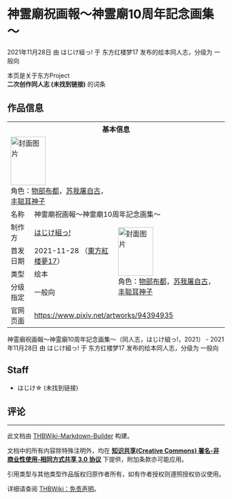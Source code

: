 # 神霊廟祝画報～神霊廟10周年記念画集～

<!-- source html: G:\repos\THBWiki-Markdown-Builder\THBWikiMarkdown\Temp\main\8\8d\ns0%3A%E7%A5%9E%E9%9C%8A%E5%BB%9F%E7%A5%9D%E7%94%BB%E5%A0%B1%EF%BD%9E%E7%A5%9E%E9%9C%8A%E5%BB%9F10%E5%91%A8%E5%B9%B4%E8%A8%98%E5%BF%B5%E7%94%BB%E9%9B%86%EF%BD%9E.html -->

2021年11月28日 由 はじけ組っ! 于 东方红楼梦17 发布的绘本同人志，分级为 一般向

本页是关于东方Project  
 **二次创作同人志 (未找到链接)** 的词条
## 作品信息

<table><tbody><tr><th colspan="3">基本信息</th></tr><tr><td class="cover-artwork-mobile" colspan="2"><a href="./文件-神霊廟祝画報～神霊廟10周年記念画集～封面.jpg.md" class="image" title="封面图片"><img alt="封面图片" src="https://upload.thwiki.cc/thumb/3/3f/%E7%A5%9E%E9%9C%8A%E5%BB%9F%E7%A5%9D%E7%94%BB%E5%A0%B1%EF%BD%9E%E7%A5%9E%E9%9C%8A%E5%BB%9F10%E5%91%A8%E5%B9%B4%E8%A8%98%E5%BF%B5%E7%94%BB%E9%9B%86%EF%BD%9E%E5%B0%81%E9%9D%A2.jpg/81px-%E7%A5%9E%E9%9C%8A%E5%BB%9F%E7%A5%9D%E7%94%BB%E5%A0%B1%EF%BD%9E%E7%A5%9E%E9%9C%8A%E5%BB%9F10%E5%91%A8%E5%B9%B4%E8%A8%98%E5%BF%B5%E7%94%BB%E9%9B%86%EF%BD%9E%E5%B0%81%E9%9D%A2.jpg" decoding="async" loading="lazy" width="81" height="112" srcset="https://upload.thwiki.cc/thumb/3/3f/%E7%A5%9E%E9%9C%8A%E5%BB%9F%E7%A5%9D%E7%94%BB%E5%A0%B1%EF%BD%9E%E7%A5%9E%E9%9C%8A%E5%BB%9F10%E5%91%A8%E5%B9%B4%E8%A8%98%E5%BF%B5%E7%94%BB%E9%9B%86%EF%BD%9E%E5%B0%81%E9%9D%A2.jpg/122px-%E7%A5%9E%E9%9C%8A%E5%BB%9F%E7%A5%9D%E7%94%BB%E5%A0%B1%EF%BD%9E%E7%A5%9E%E9%9C%8A%E5%BB%9F10%E5%91%A8%E5%B9%B4%E8%A8%98%E5%BF%B5%E7%94%BB%E9%9B%86%EF%BD%9E%E5%B0%81%E9%9D%A2.jpg 1.5x, https://upload.thwiki.cc/thumb/3/3f/%E7%A5%9E%E9%9C%8A%E5%BB%9F%E7%A5%9D%E7%94%BB%E5%A0%B1%EF%BD%9E%E7%A5%9E%E9%9C%8A%E5%BB%9F10%E5%91%A8%E5%B9%B4%E8%A8%98%E5%BF%B5%E7%94%BB%E9%9B%86%EF%BD%9E%E5%B0%81%E9%9D%A2.jpg/163px-%E7%A5%9E%E9%9C%8A%E5%BB%9F%E7%A5%9D%E7%94%BB%E5%A0%B1%EF%BD%9E%E7%A5%9E%E9%9C%8A%E5%BB%9F10%E5%91%A8%E5%B9%B4%E8%A8%98%E5%BF%B5%E7%94%BB%E9%9B%86%EF%BD%9E%E5%B0%81%E9%9D%A2.jpg 2x" data-file-width="873" data-file-height="1200"></a><div class="cover-char">角色：<a href="./物部布都.md" title="物部布都">物部布都</a>，<a href="./苏我屠自古.md" title="苏我屠自古">苏我屠自古</a>，<a href="./丰聪耳神子.md" title="丰聪耳神子">丰聪耳神子</a></div></td>
</tr><tr><td class="label">名称</td><td colspan="2"> 神霊廟祝画報～神霊廟10周年記念画集～ </td></tr><tr><td class="label">制作方</td><td><a href="./はじけ組っ!.md" title="はじけ組っ!">はじけ組っ!</a></td><td class="cover-artwork" rowspan="4" style="min-width:112px;"><a href="./文件-神霊廟祝画報～神霊廟10周年記念画集～封面.jpg.md" class="image" title="封面图片"><img alt="封面图片" src="https://upload.thwiki.cc/thumb/3/3f/%E7%A5%9E%E9%9C%8A%E5%BB%9F%E7%A5%9D%E7%94%BB%E5%A0%B1%EF%BD%9E%E7%A5%9E%E9%9C%8A%E5%BB%9F10%E5%91%A8%E5%B9%B4%E8%A8%98%E5%BF%B5%E7%94%BB%E9%9B%86%EF%BD%9E%E5%B0%81%E9%9D%A2.jpg/81px-%E7%A5%9E%E9%9C%8A%E5%BB%9F%E7%A5%9D%E7%94%BB%E5%A0%B1%EF%BD%9E%E7%A5%9E%E9%9C%8A%E5%BB%9F10%E5%91%A8%E5%B9%B4%E8%A8%98%E5%BF%B5%E7%94%BB%E9%9B%86%EF%BD%9E%E5%B0%81%E9%9D%A2.jpg" decoding="async" loading="lazy" width="81" height="112" srcset="https://upload.thwiki.cc/thumb/3/3f/%E7%A5%9E%E9%9C%8A%E5%BB%9F%E7%A5%9D%E7%94%BB%E5%A0%B1%EF%BD%9E%E7%A5%9E%E9%9C%8A%E5%BB%9F10%E5%91%A8%E5%B9%B4%E8%A8%98%E5%BF%B5%E7%94%BB%E9%9B%86%EF%BD%9E%E5%B0%81%E9%9D%A2.jpg/122px-%E7%A5%9E%E9%9C%8A%E5%BB%9F%E7%A5%9D%E7%94%BB%E5%A0%B1%EF%BD%9E%E7%A5%9E%E9%9C%8A%E5%BB%9F10%E5%91%A8%E5%B9%B4%E8%A8%98%E5%BF%B5%E7%94%BB%E9%9B%86%EF%BD%9E%E5%B0%81%E9%9D%A2.jpg 1.5x, https://upload.thwiki.cc/thumb/3/3f/%E7%A5%9E%E9%9C%8A%E5%BB%9F%E7%A5%9D%E7%94%BB%E5%A0%B1%EF%BD%9E%E7%A5%9E%E9%9C%8A%E5%BB%9F10%E5%91%A8%E5%B9%B4%E8%A8%98%E5%BF%B5%E7%94%BB%E9%9B%86%EF%BD%9E%E5%B0%81%E9%9D%A2.jpg/163px-%E7%A5%9E%E9%9C%8A%E5%BB%9F%E7%A5%9D%E7%94%BB%E5%A0%B1%EF%BD%9E%E7%A5%9E%E9%9C%8A%E5%BB%9F10%E5%91%A8%E5%B9%B4%E8%A8%98%E5%BF%B5%E7%94%BB%E9%9B%86%EF%BD%9E%E5%B0%81%E9%9D%A2.jpg 2x" data-file-width="873" data-file-height="1200"></a><div class="cover-char">角色：<a href="./物部布都.md" title="物部布都">物部布都</a>，<a href="./苏我屠自古.md" title="苏我屠自古">苏我屠自古</a>，<a href="./丰聪耳神子.md" title="丰聪耳神子">丰聪耳神子</a></div></td>
</tr><tr><td class="label">首发日期</td><td>2021-11-28&#160;（<a href="/展会作品列表?e=%E4%B8%9C%E6%96%B9%E7%BA%A2%E6%A5%BC%E6%A2%A6%2317">東方紅楼夢17</a>）</td></tr><tr><td class="label">类型</td><td>绘本</td></tr><tr><td class="label">分级指定</td><td>一般向</td></tr>
<tr><td class="label">官网页面</td><td colspan="2"><a rel="nofollow" class="external free" href="https://www.pixiv.net/artworks/94394935">https://www.pixiv.net/artworks/94394935</a></td></tr></tbody></table>

神霊廟祝画報～神霊廟10周年記念画集～（同人志，はじけ組っ!，2021） - 2021年11月28日 由 はじけ組っ! 于 东方红楼梦17 发布的绘本同人志，分级为 一般向
## Staff
- はじけ☆ (未找到链接)

## 评论




---

此文档由 [THBWiki-Markdown-Builder](https://github.com/Delsin-Yu/THBWiki-Markdown-Builder) 构建。

文档中的所有内容除特殊注明外，均在 [**知识共享(Creative Commons) 署名-非商业性使用-相同方式共享 3.0 协议**](https://creativecommons.org/licenses/by-sa/3.0/deed.zh-hans) 下提供，附加条款亦可能应用。

引用类型与其他类型作品版权归原作者所有，如有作者授权则遵照授权协议使用。

详细请查阅 [THBWiki：免责声明](https://thbwiki.cc/THBWiki:%E5%85%8D%E8%B4%A3%E5%A3%B0%E6%98%8E)。

